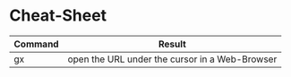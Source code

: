 # Cheat-Sheet

|Command | Result |
|--------|--------|
| gx     | open the URL under the cursor in a Web-Browser
